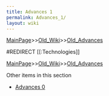 ```yaml
---
title: Advances 1
permalink: Advances_1/
layout: wiki
---
```


[MainPage](/keeperrl_wiki/ "wikilink")>>[Old_Wiki](/keeperrl_wiki/Old_Wiki "wikilink")>>[Old_Advances](/keeperrl_wiki/Old_Advances "wikilink")

#REDIRECT [[:Technologies]]

[MainPage](/keeperrl_wiki/ "wikilink")>>[Old_Wiki](/keeperrl_wiki/Old_Wiki "wikilink")>>[Old_Advances](/keeperrl_wiki/Old_Advances "wikilink")

Other items in this section
-    [Advances 0](/keeperrl_wiki/Advances_0 "wikilink")
